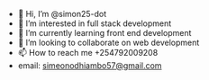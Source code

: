 - 👋 Hi, I’m @simon25-dot
- 👀 I’m interested in full stack development
- 🌱 I’m currently learning front end development
- 💞️ I’m looking to collaborate on web development
- 📫 How to reach me  +254792009208
- email: simeonodhiambo57@gmail.com

<!---
simon25-dot/simon25-dot is a ✨ special ✨ repository because its `README.md` (this file) appears on your GitHub profile.
You can click the Preview link to take a look at your changes.
--->

